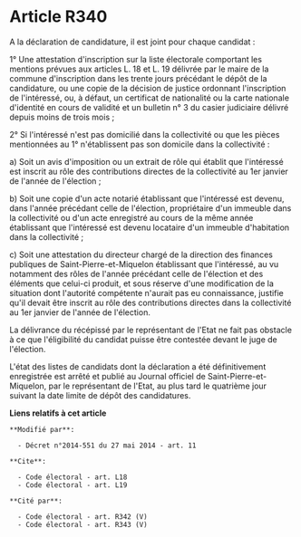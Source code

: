 # Article R340

A la déclaration de candidature, il est joint pour chaque candidat : 

1° Une attestation d'inscription sur la liste électorale comportant les mentions prévues aux articles L. 18 et L. 19 délivrée
par le maire de la commune d'inscription dans les trente jours précédant le dépôt de la candidature, ou une copie de la
décision de justice ordonnant l'inscription de l'intéressé, ou, à défaut, un certificat de nationalité ou la carte nationale
d'identité en cours de validité et un bulletin n° 3 du casier judiciaire délivré depuis moins de trois mois ; 

2° Si l'intéressé n'est pas domicilié dans la collectivité ou que les pièces mentionnées au 1° n'établissent pas son domicile
dans la collectivité : 

a) Soit un avis d'imposition ou un extrait de rôle qui établit que l'intéressé est inscrit au rôle des contributions directes
de la collectivité au 1er janvier de l'année de l'élection ; 

b) Soit une copie d'un acte notarié établissant que l'intéressé est devenu, dans l'année précédant celle de l'élection,
propriétaire d'un immeuble dans la collectivité ou d'un acte enregistré au cours de la même année établissant que l'intéressé
est devenu locataire d'un immeuble d'habitation dans la collectivité ; 

c) Soit une attestation du directeur chargé de la direction des finances publiques de Saint-Pierre-et-Miquelon établissant
que l'intéressé, au vu notamment des rôles de l'année précédant celle de l'élection et des éléments que celui-ci produit, et
sous réserve d'une modification de la situation dont l'autorité compétente n'aurait pas eu connaissance, justifie qu'il
devait être inscrit au rôle des contributions directes dans la collectivité au 1er janvier de l'année de l'élection. 

La délivrance du récépissé par le représentant de l'Etat ne fait pas obstacle à ce que l'éligibilité du candidat puisse être
contestée devant le juge de l'élection. 

L'état des listes de candidats dont la déclaration a été définitivement enregistrée est arrêté et publié au Journal officiel
de Saint-Pierre-et-Miquelon, par le représentant de l'Etat, au plus tard le quatrième jour suivant la date limite de dépôt
des candidatures.

**Liens relatifs à cet article**

	**Modifié par**:

	  - Décret n°2014-551 du 27 mai 2014 - art. 11

	**Cite**:

	  - Code électoral - art. L18
	  - Code électoral - art. L19

	**Cité par**:

	  - Code électoral - art. R342 (V)
	  - Code électoral - art. R343 (V)
